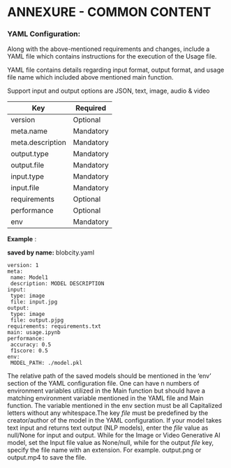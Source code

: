 # ANNEXURE - COMMON CONTENT

### YAML Configuration:

Along with the above-mentioned requirements and changes, include a YAML file which contains instructions for the execution of the Usage file.

YAML file contains details regarding input format, output format, and usage file name which included above mentioned main function.

Support input and output options are JSON, text, image, audio & video

| **Key** | **Required** |
| --- | --- |
| version | Optional |
| meta.name | Mandatory |
| meta.description | Mandatory |
| output.type | Mandatory |
| output.file | Mandatory |
| input.type | Mandatory |
| input.file | Mandatory |
| requirements | Optional |
| performance | Optional |
| env | Mandatory |

**Example** :

**saved by name:** blobcity.yaml

```
version: 1
meta:
 name: Model1
 description: MODEL DESCRIPTION
input:
 type: image
 file: input.jpg
output:
 type: image
 file: output.pjpg
requirements: requirements.txt
main: usage.ipynb
performance:
 accuracy: 0.5
 f1score: 0.5 
env:
 MODEL_PATH: ./model.pkl
``` 

The relative path of the saved models should be mentioned in the ‘env’ section of the YAML configuration file. One can have n numbers of environment variables utilized in the Main function but should have a matching environment variable mentioned in the YAML file and Main function. The variable mentioned in the env section must be all Capitalized letters without any whitespace.The key *file* must be predefined by the creator/author of the model in the YAML configuration. If your model takes text input and returns text output (NLP models), enter the *file* value as null/None for input and output. While for the Image or Video Generative AI model, set the Input file value as None/null, while for the output *file* key, specify the file name with an extension. For example. output.png or output.mp4 to save the file.
